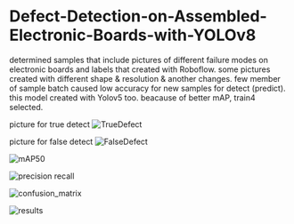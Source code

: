 # Defect-Detection-on-Assembled-Electronic-Boards-with-YOLOv8
determined samples that include pictures of different failure modes on electronic boards and labels that created with Roboflow. some pictures created with different shape &amp; resolution &amp; another changes. few member of sample batch caused low accuracy for new samples for detect (predict). this model created with Yolov5 too.
beacause of better mAP, train4 selected.

picture for true detect
![TrueDefect](https://github.com/user-attachments/assets/7fc81036-da74-4cc3-9b1f-7cc581eee6a5)


picture for false detect
![FalseDefect](https://github.com/user-attachments/assets/45d3e611-d9c5-4332-9bb8-f3c2b30af7e2)


![mAP50](https://github.com/user-attachments/assets/8fbac709-4702-40e2-a0c4-5f5fc1c5f16f)


![precision recall](https://github.com/user-attachments/assets/ddde8e5b-848f-423c-b85f-9afcd8400df9)


![confusion_matrix](https://github.com/user-attachments/assets/ead2f681-4550-403c-b2a1-82a459ab61d4)



![results](https://github.com/user-attachments/assets/8489379c-03ef-49bb-8488-d36021a31802)
